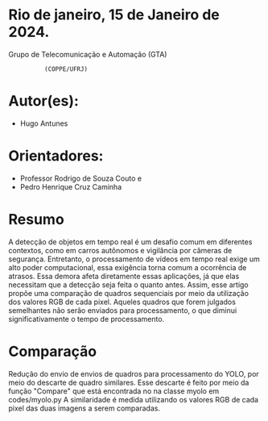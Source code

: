 # Rio de janeiro, 15 de Janeiro de 2024.

Grupo de Telecomunicação e Automação (GTA) 

              (COPPE/UFRJ)

# Autor(es): 
- Hugo Antunes
  
# Orientadores: 
- Professor Rodrigo de Souza Couto e
- Pedro Henrique Cruz Caminha

# Resumo
A detecção de objetos em tempo real é um desafio comum em diferentes contextos, como em carros autônomos e vigilância por câmeras de segurança. Entretanto, o processamento de vídeos em tempo real exige um alto poder computacional, essa exigência torna comum a ocorrência de atrasos. Essa demora afeta diretamente essas aplicações, já que elas necessitam que a detecção seja feita o quanto antes. Assim, esse artigo propõe uma comparação de quadros sequenciais por meio da utilização dos valores RGB de cada pixel. Aqueles quadros que forem julgados semelhantes não serão enviados para processamento, o que diminui significativamente o tempo de processamento.

# Comparação
Redução do envio de envios de quadros para processamento do YOLO, por meio do descarte de quadro similares. Esse descarte é feito por meio da função "Compare" que está encontrada no na classe myolo em codes/myolo.py
A similaridade é medida utilizando os valores RGB de cada pixel das duas imagens a serem comparadas.

